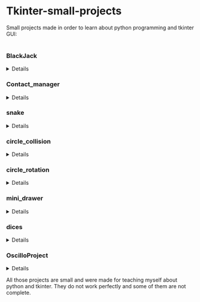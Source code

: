 # Tkinter-small-projects
Small projects made in order to learn about python programming and tkinter GUI:<br><br>

### BlackJack
<details>
  <summary>Details</summary>
  <code>
  This not a tkinter project (yes, very logic to put it here).<br>
  It is a console Blackjack game which was my first OOP project with Python.<br>
  !!!!! It only works on unix systems (I use the os clear command which is not available on windows - I should correct this but am lazy)<br>
  </code>
</details>

### Contact_manager
<details>
  <summary>Details</summary>
  <code>
  This a small app made in order to learn about file management.<br>
  You can create contacts and save them to a file. Oldschool but interesting.
  </code>
</details>

### snake
<details>
  <summary>Details</summary>
  <p>
  This a replica from the famous game but, for the moment, you cannot die :)<br>
  One day I will complete this small project, or not.
  </p>
</details>

### circle_collision
<details>
  <summary>Details</summary>
  <p>
  This just an animation in which some disks are colliding each other.
  </p>
</details>

### circle_rotation
<details>
  <summary>Details</summary>
  <p>
  This another animation in which circles are rotating around a point (yes I am a beginner and happy to be :p).
  </p>
</details>

### mini_drawer
<details>
  <summary>Details</summary>
  <p>
  This a tiny app in which you can draw things.
  </p>
</details>

### dices
<details>
  <summary>Details</summary>
  <p>
  Small application which enables you to roll dices and keep some of them.<br>
  This is inspired by the Yathzee, but not a full game project (but it would be a good idea for a network game)
  </p>
</details>

### OscilloProject
<details>
  <summary>Details</summary>
  <p>
  This app offers you a small oscillograph. You can draw some curves and adjust all the parameters.<br>
  Interesting project :)
  </p>
</details>


All those projects are small and were made for teaching myself about python and tkinter.
They do not work perfectly and some of them are not complete.
